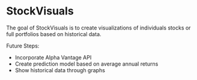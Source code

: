 # StockVisuals

The goal of StockVisuals is to create visualizations of individuals stocks or full portfolios based on historical data.

Future Steps:
* Incorporate Alpha Vantage API
* Create prediction model based on average annual returns
* Show historical data through graphs
